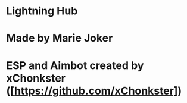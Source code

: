 # Lightning Hub
# Made by Marie Joker
# ESP and Aimbot created by xChonkster ([https://github.com/xChonkster])
